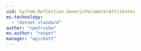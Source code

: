 ```yaml
---
uid: System.Reflection.GenericParameterAttributes
ms.technology: 
  - "dotnet-standard"
author: "rpetrusha"
ms.author: "ronpet"
manager: "wpickett"
---
```

